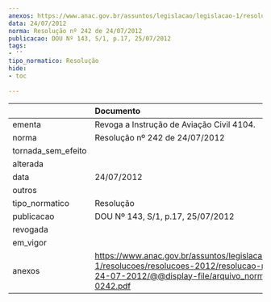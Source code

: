 ```yaml
---
anexos: https://www.anac.gov.br/assuntos/legislacao/legislacao-1/resolucoes/resolucoes-2012/resolucao-no-242-de-24-07-2012/@@display-file/arquivo_norma/RA2012-0242.pdf
data: 24/07/2012
norma: Resolução nº 242 de 24/07/2012
publicacao: DOU Nº 143, S/1, p.17, 25/07/2012
tags:
- ''
tipo_normatico: Resolução
hide: 
- toc 
 
---
```


|                    | Documento                                                                                                                                                       |
|:-------------------|:----------------------------------------------------------------------------------------------------------------------------------------------------------------|
| ementa             | Revoga a Instrução de Aviação Civil 4104.                                                                                                                       |
| norma              | Resolução nº 242 de 24/07/2012                                                                                                                                  |
| tornada_sem_efeito |                                                                                                                                                                 |
| alterada           |                                                                                                                                                                 |
| data               | 24/07/2012                                                                                                                                                      |
| outros             |                                                                                                                                                                 |
| tipo_normatico     | Resolução                                                                                                                                                       |
| publicacao         | DOU Nº 143, S/1, p.17, 25/07/2012                                                                                                                               |
| revogada           |                                                                                                                                                                 |
| em_vigor           |                                                                                                                                                                 |
| anexos             | https://www.anac.gov.br/assuntos/legislacao/legislacao-1/resolucoes/resolucoes-2012/resolucao-no-242-de-24-07-2012/@@display-file/arquivo_norma/RA2012-0242.pdf |